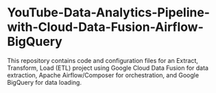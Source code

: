 # YouTube-Data-Analytics-Pipeline-with-Cloud-Data-Fusion-Airflow-BigQuery
This repository contains code and configuration files for an Extract, Transform, Load (ETL) project using Google Cloud Data Fusion for data extraction, Apache Airflow/Composer for orchestration, and Google BigQuery for data loading.
